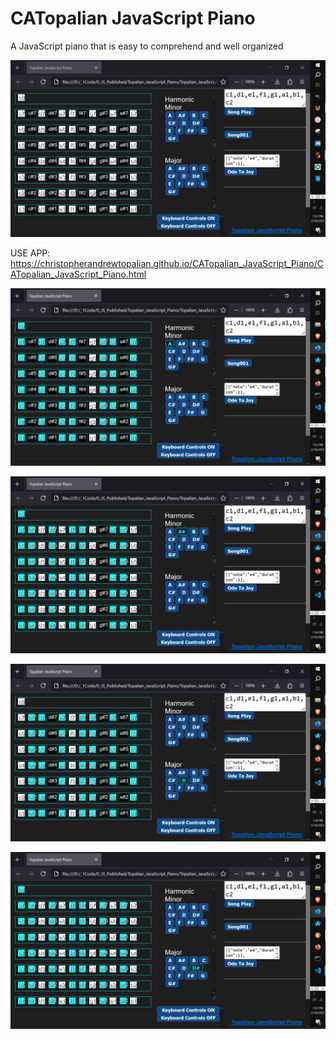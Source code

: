 # CATopalian JavaScript Piano
A JavaScript piano that is easy to comprehend and well organized

![screenshot1](src/media/textures/screenshots/001.PNG)

USE APP: https://christopherandrewtopalian.github.io/CATopalian_JavaScript_Piano/CATopalian_JavaScript_Piano.html

![screenshot2](src/media/textures/screenshots/002.PNG)

![screenshot3](src/media/textures/screenshots/003.PNG)

![screenshot4](src/media/textures/screenshots/004.PNG)

![screenshot5](src/media/textures/screenshots/005.PNG)

